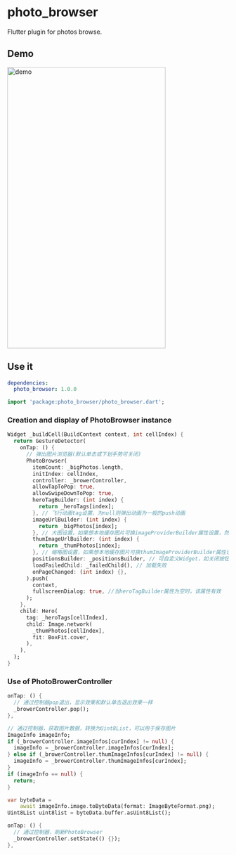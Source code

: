 # photo_browser

Flutter plugin for photos browse.

## Demo

<img src="https://gitee.com/hongchenchen/test_photos_lib/raw/master/gif/photo_browser_0.gif" width="360" height="640" alt="demo"/><br/>

## Use it

```yaml
dependencies:
  photo_browser: 1.0.0
```

```dart
import 'package:photo_browser/photo_browser.dart';
```

### Creation and display of PhotoBrowser instance

```dart
Widget _buildCell(BuildContext context, int cellIndex) {
  return GestureDetector(
    onTap: () {
      // 弹出图片浏览器(默认单击或下划手势可关闭)
      PhotoBrowser(
        itemCount: _bigPhotos.length,
        initIndex: cellIndex,
        controller: _browerController,
        allowTapToPop: true,
        allowSwipeDownToPop: true,
        heroTagBuilder: (int index) {
          return _heroTags[index];
        }, // 飞行动画tag设置，为null则弹出动画为一般的push动画
        imageUrlBuilder: (int index) {
          return _bigPhotos[index];
        }, // 大图设置，如果想本地缓存图片可换imageProviderBuilder属性设置，然后传入带本地缓存功能的imageProvider
        thumImageUrlBuilder: (int index) {
          return _thumPhotos[index];
        }, // 缩略图设置，如果想本地缓存图片可换thumImageProviderBuilder属性设置，然后传入带本地缓存功能的imageProvider
        positionsBuilder: _positionsBuilder, // 可自定义Widget，如关闭按钮、保存按钮
        loadFailedChild: _failedChild(), // 加载失败
        onPageChanged: (int index) {},
      ).push(
        context,
        fullscreenDialog: true, //当heroTagBuilder属性为空时，该属性有效
      );
    },
    child: Hero(
      tag: _heroTags[cellIndex],
      child: Image.network(
        _thumPhotos[cellIndex],
        fit: BoxFit.cover,
      ),
    ),
  );
}
```

### Use of PhotoBrowerController

```dart
onTap: () {
  // 通过控制器pop退出，显示效果和默认单击退出效果一样
  _browerController.pop();
},
```

```dart
// 通过控制器，获取图片数据，转换为Uint8List，可以用于保存图片
ImageInfo imageInfo;
if (_browerController.imageInfos[curIndex] != null) {
  imageInfo = _browerController.imageInfos[curIndex];
} else if (_browerController.thumImageInfos[curIndex] != null) {
  imageInfo = _browerController.thumImageInfos[curIndex];
}
if (imageInfo == null) {
  return;
}

var byteData =
    await imageInfo.image.toByteData(format: ImageByteFormat.png);
Uint8List uint8list = byteData.buffer.asUint8List();
```

```dart
onTap: () {
  // 通过控制器，刷新PhotoBrowser
  _browerController.setState(() {});
},
```
